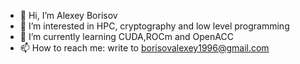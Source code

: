 - 👋 Hi, I’m Alexey Borisov
- 👀 I’m interested in HPC, cryptography and low level programming
- 🌱 I’m currently learning CUDA,ROCm and OpenACC
- 📫 How to reach me: write to borisovalexey1996@gmail.com

<!---
BorisovAN/BorisovAN is a ✨ special ✨ repository because its `README.md` (this file) appears on your GitHub profile.
You can click the Preview link to take a look at your changes.
--->
